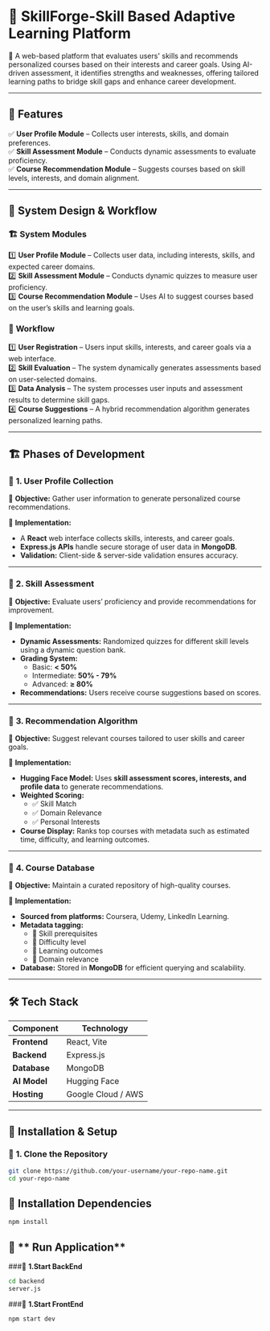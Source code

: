 # 🎯 SkillForge-Skill Based Adaptive Learning Platform

🚀 A web-based platform that evaluates users' skills and recommends personalized courses based on their interests and career goals. Using AI-driven assessment, it identifies strengths and weaknesses, offering tailored learning paths to bridge skill gaps and enhance career development.  

---

## 📌 Features  

✅ **User Profile Module** – Collects user interests, skills, and domain preferences.  
✅ **Skill Assessment Module** – Conducts dynamic assessments to evaluate proficiency.  
✅ **Course Recommendation Module** – Suggests courses based on skill levels, interests, and domain alignment.  

---

## 🔄 **System Design & Workflow**  

### 🏗 **System Modules**  
1️⃣ **User Profile Module** – Collects user data, including interests, skills, and expected career domains.  
2️⃣ **Skill Assessment Module** – Conducts dynamic quizzes to measure user proficiency.  
3️⃣ **Course Recommendation Module** – Uses AI to suggest courses based on the user’s skills and learning goals.  

### 📌 **Workflow**  
1️⃣ **User Registration** – Users input skills, interests, and career goals via a web interface.  
2️⃣ **Skill Evaluation** – The system dynamically generates assessments based on user-selected domains.  
3️⃣ **Data Analysis** – The system processes user inputs and assessment results to determine skill gaps.  
4️⃣ **Course Suggestions** – A hybrid recommendation algorithm generates personalized learning paths.  

---

## 🏗 **Phases of Development**  

### 🔹 **1. User Profile Collection**  
📌 **Objective:** Gather user information to generate personalized course recommendations.  

🔧 **Implementation:**  
- A **React** web interface collects skills, interests, and career goals.  
- **Express.js APIs** handle secure storage of user data in **MongoDB**.  
- **Validation:** Client-side & server-side validation ensures accuracy.  

---

### 🔹 **2. Skill Assessment**  
📌 **Objective:** Evaluate users’ proficiency and provide recommendations for improvement.  

🔧 **Implementation:**  
- **Dynamic Assessments:** Randomized quizzes for different skill levels using a dynamic question bank.  
- **Grading System:**  
  - Basic: **< 50%**  
  - Intermediate: **50% - 79%**  
  - Advanced: **≥ 80%**  
- **Recommendations:** Users receive course suggestions based on scores.  

---

### 🔹 **3. Recommendation Algorithm**  
📌 **Objective:** Suggest relevant courses tailored to user skills and career goals.  

🔧 **Implementation:**  
- **Hugging Face Model:** Uses **skill assessment scores, interests, and profile data** to generate recommendations.  
- **Weighted Scoring:**  
  - ✅ Skill Match  
  - ✅ Domain Relevance  
  - ✅ Personal Interests  
- **Course Display:** Ranks top courses with metadata such as estimated time, difficulty, and learning outcomes.  

---

### 🔹 **4. Course Database**  
📌 **Objective:** Maintain a curated repository of high-quality courses.  

🔧 **Implementation:**  
- **Sourced from platforms:** Coursera, Udemy, LinkedIn Learning.  
- **Metadata tagging:**  
  - 🔹 Skill prerequisites  
  - 🔹 Difficulty level  
  - 🔹 Learning outcomes  
  - 🔹 Domain relevance  
- **Database:** Stored in **MongoDB** for efficient querying and scalability.  

---

## 🛠 **Tech Stack**  

| Component  | Technology  |
|------------|------------|
| **Frontend** | React, Vite |
| **Backend** | Express.js |
| **Database** | MongoDB |
| **AI Model** | Hugging Face |
| **Hosting** | Google Cloud / AWS |

---

## 📜 **Installation & Setup**  

### 🔹 **1. Clone the Repository**  
```sh
git clone https://github.com/your-username/your-repo-name.git
cd your-repo-name
```

## 📜 **Installation Dependencies**
```sh
npm install
```

## 📜 ** Run Application**
###🔹 **1.Start BackEnd**
```sh
cd backend 
server.js
```

###🔹 **1.Start FrontEnd**
```sh
npm start dev
```



